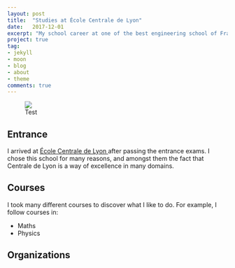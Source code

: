 ```yaml
---
layout: post
title:  "Studies at École Centrale de Lyon"
date:   2017-12-01
excerpt: "My school career at one of the best engineering school of France"
project: true
tag:
- jekyll 
- moon
- blog
- about
- theme
comments: true
---
```


<figure>
	<img src="http://farm9.staticflickr.com/8426/7758832526_cc8f681e48_c.jpg">
	<figcaption>Test</figcaption>
</figure>

## Entrance

I arrived at <a href="http://www.ec-lyon.fr/"> École Centrale de Lyon </a> after passing the entrance exams. I chose this school for many reasons, and amongst them the fact that Centrale de Lyon is a way of excellence in many domains.

## Courses

I took many different courses to discover what I like to do. For example, I follow courses in:

* Maths
* Physics


## Organizations

